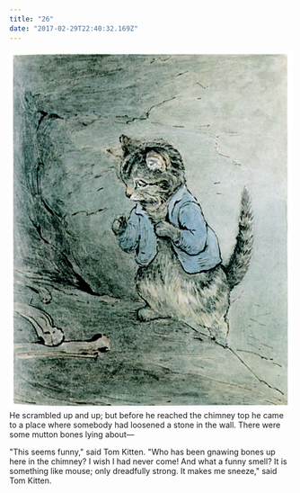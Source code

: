 ```yaml
---
title: "26"
date: "2017-02-29T22:40:32.169Z"
---
```



![SAMUEL WHISKERS](./pic45.jpg)
He scrambled up and up; but before he reached the chimney top he came to a place where somebody had loosened a stone in the wall. There were some mutton bones lying about—

"This seems funny," said Tom Kitten. "Who has been gnawing bones up here in the chimney? I wish I had never come! And what a funny smell? It is something like mouse; only dreadfully strong. It makes me sneeze," said Tom Kitten.

